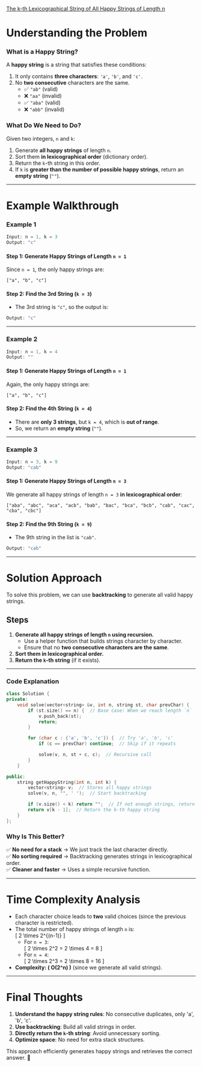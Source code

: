 [The k-th Lexicographical String of All Happy Strings of Length n](https://leetcode.com/problems/the-k-th-lexicographical-string-of-all-happy-strings-of-length-n/description/)

# **Understanding the Problem**  

### **What is a Happy String?**  
A **happy string** is a string that satisfies these conditions:  
1. It only contains **three characters**: `'a'`, `'b'`, and `'c'`.  
2. No **two consecutive** characters are the same.  
   - ✅ `"ab"` (valid)  
   - ❌ `"aa"` (invalid)  
   - ✅ `"aba"` (valid)  
   - ❌ `"abb"` (invalid)  

### **What Do We Need to Do?**  
Given two integers, `n` and `k`:  
1. Generate **all happy strings** of length `n`.  
2. Sort them **in lexicographical order** (dictionary order).  
3. Return the `k`-th string in this order.  
4. If `k` is **greater than the number of possible happy strings**, return an **empty string** (`""`).  

---

# **Example Walkthrough**  

### **Example 1**  
```cpp
Input: n = 1, k = 3
Output: "c"
```
#### **Step 1: Generate Happy Strings of Length `n = 1`**
Since `n = 1`, the only happy strings are:  
```
["a", "b", "c"]
```
#### **Step 2: Find the 3rd String (`k = 3`)**
- The 3rd string is `"c"`, so the output is:  
```cpp
Output: "c"
```

---

### **Example 2**  
```cpp
Input: n = 1, k = 4
Output: ""
```
#### **Step 1: Generate Happy Strings of Length `n = 1`**
Again, the only happy strings are:  
```
["a", "b", "c"]
```
#### **Step 2: Find the 4th String (`k = 4`)**
- There are **only 3 strings**, but `k = 4`, which is **out of range**.  
- So, we return an **empty string** (`""`).

---

### **Example 3**  
```cpp
Input: n = 3, k = 9
Output: "cab"
```
#### **Step 1: Generate Happy Strings of Length `n = 3`**
We generate all happy strings of length `n = 3` **in lexicographical order**:  
```
["aba", "abc", "aca", "acb", "bab", "bac", "bca", "bcb", "cab", "cac", "cba", "cbc"]
```
#### **Step 2: Find the 9th String (`k = 9`)**
- The 9th string in the list is `"cab"`.  
```cpp
Output: "cab"
```

---

# **Solution Approach**
To solve this problem, we can use **backtracking** to generate all valid happy strings.  

## **Steps**
1. **Generate all happy strings of length `n` using recursion.**  
   - Use a helper function that builds strings character by character.  
   - Ensure that no **two consecutive characters are the same**.  
2. **Sort them in lexicographical order.**  
3. **Return the `k`-th string** (if it exists).  

---

### **Code Explanation**
```cpp
class Solution {
private:
    void solve(vector<string> &v, int n, string st, char prevChar) {
        if (st.size() == n) {  // Base case: When we reach length `n`
            v.push_back(st);
            return;
        }

        for (char c : {'a', 'b', 'c'}) {  // Try 'a', 'b', 'c'
            if (c == prevChar) continue;  // Skip if it repeats

            solve(v, n, st + c, c);  // Recursive call
        }
    }

public:
    string getHappyString(int n, int k) {
        vector<string> v;  // Stores all happy strings
        solve(v, n, "", ' ');  // Start backtracking

        if (v.size() < k) return "";  // If not enough strings, return ""
        return v[k - 1];  // Return the k-th happy string
    }
};
```
### **Why Is This Better?**
✅ **No need for a stack** → We just track the last character directly.  
✅ **No sorting required** → Backtracking generates strings in lexicographical order.  
✅ **Cleaner and faster** → Uses a simple recursive function.  

---

# **Time Complexity Analysis**
- Each character choice leads to **two** valid choices (since the previous character is restricted).  
- The total number of happy strings of length `n` is:  
  \[
  2 \times 2^{(n-1)}
  \]
  - For `n = 3`:  
    \[
    2 \times 2^2 = 2 \times 4 = 8
    \]
  - For `n = 4`:  
    \[
    2 \times 2^3 = 2 \times 8 = 16
    \]
- **Complexity: \( O(2^n) \)** (since we generate all valid strings).  

---

# **Final Thoughts**
1. **Understand the happy string rules**: No consecutive duplicates, only 'a', 'b', 'c'.  
2. **Use backtracking**: Build all valid strings in order.  
3. **Directly return the `k`-th string**: Avoid unnecessary sorting.  
4. **Optimize space**: No need for extra stack structures.  

This approach efficiently generates happy strings and retrieves the correct answer. 🚀